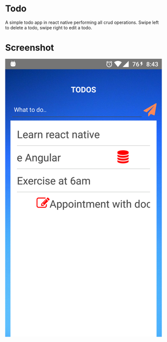 # Todo

A simple todo app in react native performing all crud operations. 
Swipe left to delete a todo, swipe right to edit a todo.


# Screenshot

![A todo example](/Screenshot/todo.png?raw=true)
